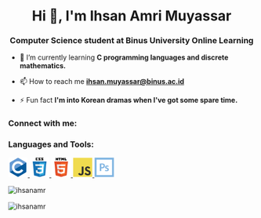 <h1 align="center">Hi 👋, I'm Ihsan Amri Muyassar</h1>
<h3 align="center">Computer Science student at Binus University Online Learning</h3>

- 🌱 I’m currently learning **C programming languages and discrete mathematics.**

- 📫 How to reach me **ihsan.muyassar@binus.ac.id**

- ⚡ Fun fact **I'm into Korean dramas when I've got some spare time.**

<h3 align="left">Connect with me:</h3>
<p align="left">
</p>

<h3 align="left">Languages and Tools:</h3>
<p align="left"> <a href="https://www.cprogramming.com/" target="_blank" rel="noreferrer"> <img src="https://raw.githubusercontent.com/devicons/devicon/master/icons/c/c-original.svg" alt="c" width="40" height="40"/> </a> <a href="https://www.w3schools.com/css/" target="_blank" rel="noreferrer"> <img src="https://raw.githubusercontent.com/devicons/devicon/master/icons/css3/css3-original-wordmark.svg" alt="css3" width="40" height="40"/> </a> <a href="https://www.w3.org/html/" target="_blank" rel="noreferrer"> <img src="https://raw.githubusercontent.com/devicons/devicon/master/icons/html5/html5-original-wordmark.svg" alt="html5" width="40" height="40"/> </a> <a href="https://developer.mozilla.org/en-US/docs/Web/JavaScript" target="_blank" rel="noreferrer"> <img src="https://raw.githubusercontent.com/devicons/devicon/master/icons/javascript/javascript-original.svg" alt="javascript" width="40" height="40"/> </a> <a href="https://www.photoshop.com/en" target="_blank" rel="noreferrer"> <img src="https://raw.githubusercontent.com/devicons/devicon/master/icons/photoshop/photoshop-line.svg" alt="photoshop" width="40" height="40"/> </a> </p>

<p><img align="center" src="https://github-readme-stats.vercel.app/api/top-langs?username=ihsanamr&show_icons=true&theme=dark&locale=en&layout=compact" alt="ihsanamr" /></p>

<p><img align="center" src="https://github-readme-streak-stats.herokuapp.com/?user=ihsanamr&theme=dark" alt="ihsanamr" /></p>
